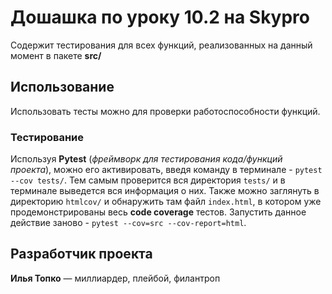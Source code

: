 # Дошашка по уроку 10.2 на Skypro
Содержит тестирования для всех функций, реализованных на данный момент в пакете **src/**

## Использование
Использовать тесты можно для проверки работоспособности функций.

### Тестирование
Используя **Pytest** (_фреймворк для тестирования кода/функций проекта_), можно его активировать, введя команду в
терминале - `pytest --cov tests/`. Тем самым проверится вся директория `tests/` и в терминале выведется вся информация
о них. Также можно заглянуть в директорию `htmlcov/` и обнаружить там файл `index.html`, в котором уже
продемонстрированы весь **code coverage** тестов. Запустить данное действие заново - 
`pytest --cov=src --cov-report=html`. 

## Разработчик проекта
**Илья Топко** — миллиардер, плейбой, филантроп